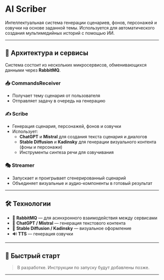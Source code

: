 # AI Scriber

Интеллектуальная система генерации сценариев, фонов, персонажей и озвучки на основе заданной темы. Используется для автоматического создания мультимедийных историй с помощью ИИ.

---

## 🧩 Архитектура и сервисы

Система состоит из нескольких микросервисов, обменивающихся данными через **RabbitMQ**.

### 📥 CommandsReceiver
- Получает тему сценария от пользователя
- Отправляет задачу в очередь на генерацию

### ✍️ Scribe
- Генерация сценария, персонажей, фонов и озвучки
- Использует:
  - **ChatGPT** и **Mistral** для создания текста сценария и диалогов
  - **Stable Diffusion** и **Kadinsky** для генерации визуального контента (фоны и персонажи)
  - Инструменты синтеза речи для озвучивания

### 🎭 Streamer
- Запускает и проигрывает сгенерированный сценарий
- Объединяет визуальные и аудио-компоненты в готовый результат

---

## 🛠️ Технологии

- 🐇 **RabbitMQ** — для асинхронного взаимодействия между сервисами
- 🧠 **ChatGPT / Mistral** — генерация текстового контента
- 🎨 **Stable Diffusion / Kadinsky** — визуальное оформление
- 🔊 **TTS** — генерация озвучки

---

## 🚀 Быстрый старт

> В разработке. Инструкции по запуску будут добавлены позже.

---
